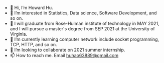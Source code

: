 - 👋 Hi, I’m Howard Hu.
- 👀 I’m interested in Statistics, Data science, Software Development, and so on.
- 🌱 I will graduate from Rose-Hulman institute of technology in MAY 2021, and I will pursue a master's degree from SEP 2021 at the University of Virginia. 
- 🌱 I’m currently learning computer network include socket programming, TCP, HTTP, and so on.
- 💞️ I’m looking to collaborate on 2021 summer internship. 
- 📫 How to reach me. Email huhao63889@gmail.com

<!---
Haohao99/Haohao99 is a ✨ special ✨ repository because its `README.md` (this file) appears on your GitHub profile.
You can click the Preview link to take a look at your changes.
--->
